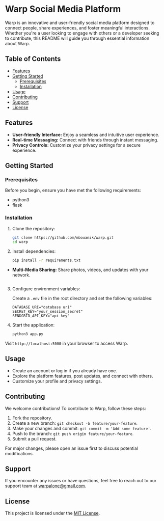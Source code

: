 # Warp Social Media Platform

Warp is an innovative and user-friendly social media platform designed to connect people, share experiences, and foster meaningful interactions. Whether you're a user looking to engage with others or a developer seeking to contribute, this README will guide you through essential information about Warp.

## Table of Contents

- [Features](#features)
- [Getting Started](#getting-started)
  - [Prerequisites](#prerequisites)
  - [Installation](#installation)
- [Usage](#usage)
- [Contributing](#contributing)
- [Support](#support)
- [License](#license)

## Features

- **User-friendly Interface:** Enjoy a seamless and intuitive user experience.
- **Real-time Messaging:** Connect with friends through instant messaging.
- **Privacy Controls:** Customize your privacy settings for a secure experience.

## Getting Started

### Prerequisites

Before you begin, ensure you have met the following requirements:

- python3
- flask


### Installation

1. Clone the repository:

    ```bash
    git clone https://github.com/mbouanik/warp.git
    cd warp
    ```

2. Install dependencies:

    ```bash
    pip install -r requirements.txt
- **Multi-Media Sharing:** Share photos, videos, and updates with your network.
    ```

3. Configure environment variables:

    Create a `.env` file in the root directory and set the following variables:

    ```env
    DATABASE_URI="database uri"
    SECRET_KEY="your_session_secret"
    SENDGRID_API_KEY="api key"

    ```

4. Start the application:

    ```bash
    python3 app.py
    ```

Visit `http://localhost:5000` in your browser to access Warp.

## Usage

- Create an account or log in if you already have one.
- Explore the platform features, post updates, and connect with others.
- Customize your profile and privacy settings.

## Contributing

We welcome contributions! To contribute to Warp, follow these steps:

1. Fork the repository.
2. Create a new branch: `git checkout -b feature/your-feature`.
3. Make your changes and commit: `git commit -m 'Add some feature'`.
4. Push to the branch: `git push origin feature/your-feature`.
5. Submit a pull request.

For major changes, please open an issue first to discuss potential modifications.

## Support

If you encounter any issues or have questions, feel free to reach out to our support team at [warpalone@gmail.com](warpalone@gmail.com).

## License

This project is licensed under the [MIT License](LICENSE).
 
